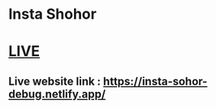 # Insta Shohor

# [LIVE](https://insta-sohor-debug.netlify.app/)

## Live website link : https://insta-sohor-debug.netlify.app/
